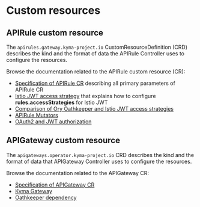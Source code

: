 # Custom resources

## APIRule custom resource <!-- {docsify-ignore} -->

The `apirules.gateway.kyma-project.io` CustomResourceDefinition (CRD) describes the kind and the format of data the APIRule Controller uses to configure the resources.

Browse the documentation related to the APIRule custom resource (CR):
- [Specification of APIRule CR](./apirule/04-10-apirule-custom-resource.md) describing all primary parameters of APIRule CR
- [Istio JWT access strategy](./apirule/04-20-apirule-istio-jwt-access-strategy.md) that explains how to configure **rules.accessStrategies** for Istio JWT
- [Comparison of Ory Oathkeeper and Istio JWT access strategies](./apirule/04-30-apirule-jwt-ory-and-istio-comparison.md)
- [APIRule Mutators](./apirule/04-40-apirule-mutators.md)
- [OAuth2 and JWT authorization](./apirule/04-50-apirule-authorizations.md)

## APIGateway custom resource <!-- {docsify-ignore} -->

The `apigateways.operator.kyma-project.io` CRD describes the kind and the format of data that APIGateway Controller uses to configure the resources.

Browse the documentation related to the APIGateway CR:
- [Specification of APIGateway CR](./apigateway/04-00-apigateway-custom-resource.md)
- [Kyma Gateway](./apigateway/04-10-kyma-gateway.md)
- [Oathkeeper dependency](./apigateway/04-20-oathkeeper.md)